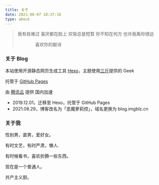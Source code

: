 ```yaml
---
title: 关于
date: 2021-08-07 18:37:16
type: about
---
```


<div class="about-avatar"></div>

> 我有些难过
> 喜厌都在脸上
> 欢愉总是短暂
> 你不知在何方
> 也许我离你很远
> 
> 　　　　喜欢你的献诗


<style>
.cplayer-template {
  margin-top: 50px;
}
@media screen and (max-width: 800px) {
  .cplayer-template {
    margin-top: 0;
  }
}
</style>

### **关于 Blog**


本站使用开源静态网页生成工具 [Hexo](https://hexo.io/)，主题使用[三斤](https://geek.lc/)提供的 Geek

托管于 [GitHub Pages](https://pages.github.com/)

由 [腾讯云](https://cloud.tencent.com) 提供 国内加速


- 2019.12.01，迁移至 Hexo，托管于 GitHub Pages
- 2021.08.29，博客改名为「恶魔萝莉控」，域名更换为 blog.imgblz.cn


### **关于我**

性别男，直男，爱好女。

有时文艺，有时严肃，懒人.

有时候看书，喜欢折腾一些东西。

现在是一个普通人。

共产主义厨。

